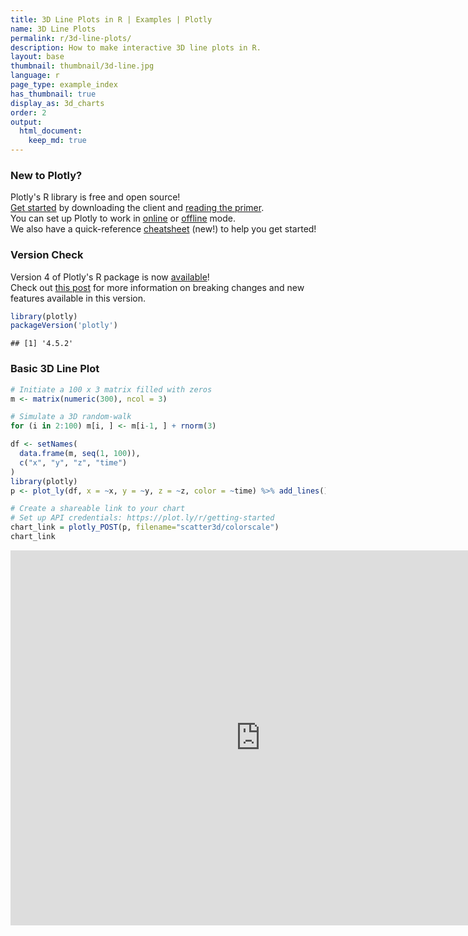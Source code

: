 ```yaml
---
title: 3D Line Plots in R | Examples | Plotly
name: 3D Line Plots
permalink: r/3d-line-plots/
description: How to make interactive 3D line plots in R.
layout: base
thumbnail: thumbnail/3d-line.jpg
language: r
page_type: example_index
has_thumbnail: true
display_as: 3d_charts
order: 2
output:
  html_document:
    keep_md: true
---
```



### New to Plotly?

Plotly's R library is free and open source!<br>
[Get started](https://plot.ly/r/getting-started/) by downloading the client and [reading the primer](https://plot.ly/r/getting-started/).<br>
You can set up Plotly to work in [online](https://plot.ly/r/getting-started/#hosting-graphs-in-your-online-plotly-account) or [offline](https://plot.ly/r/offline/) mode.<br>
We also have a quick-reference [cheatsheet](https://images.plot.ly/plotly-documentation/images/r_cheat_sheet.pdf) (new!) to help you get started!

### Version Check

Version 4 of Plotly's R package is now [available](https://plot.ly/r/getting-started/#installation)!<br>
Check out [this post](http://moderndata.plot.ly/upgrading-to-plotly-4-0-and-above/) for more information on breaking changes and new features available in this version.

```r
library(plotly)
packageVersion('plotly')
```

```
## [1] '4.5.2'
```

### Basic 3D Line Plot


```r
# Initiate a 100 x 3 matrix filled with zeros
m <- matrix(numeric(300), ncol = 3)

# Simulate a 3D random-walk
for (i in 2:100) m[i, ] <- m[i-1, ] + rnorm(3)

df <- setNames(
  data.frame(m, seq(1, 100)),
  c("x", "y", "z", "time")
)
library(plotly)
p <- plot_ly(df, x = ~x, y = ~y, z = ~z, color = ~time) %>% add_lines()

# Create a shareable link to your chart
# Set up API credentials: https://plot.ly/r/getting-started
chart_link = plotly_POST(p, filename="scatter3d/colorscale")
chart_link
```

<iframe src="https://plot.ly/~RPlotBot/3054.embed" width="800" height="600" id="igraph" scrolling="no" seamless="seamless" frameBorder="0"> </iframe>
